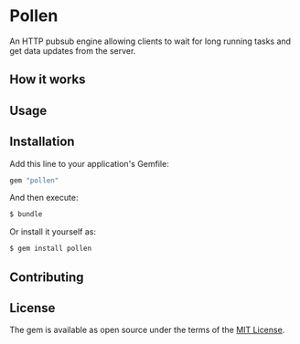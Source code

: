 # Pollen

An HTTP pubsub engine allowing clients to wait for long running tasks and get data updates
from the server.

## How it works

## Usage

## Installation

Add this line to your application's Gemfile:

```ruby
gem "pollen"
```

And then execute:
```bash
$ bundle
```

Or install it yourself as:
```bash
$ gem install pollen
```

## Contributing

## License

The gem is available as open source under the terms of the [MIT License](https://opensource.org/licenses/MIT).
